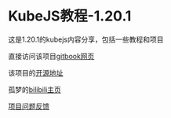 # KubeJS教程-1.20.1
这是1.20.1的kubejs内容分享，包括一些教程和项目

直接访问该项目[gitbook网页](https://gumeng.gitbook.io/kubejs-jiao-cheng-1.20.1)

该项目的[开源地址](https://gitee.com/gumengmengs/kubejs-course)

孤梦的[bilibili主页](https://space.bilibili.com/16632546)

[项目问题反馈](https://gitee.com/gumengmengs/kubejs-course/issues/new/choose)